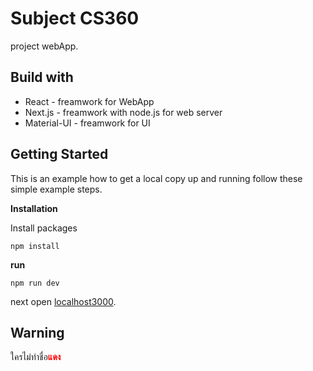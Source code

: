 # Subject CS360
project webApp.

## Build with 
* React - freamwork for WebApp
* Next.js - freamwork with node.js for web server
* Material-UI - freamwork for UI
## Getting Started

This is an example how to get a local copy up and running follow these simple example steps.

**Installation**

Install packages

    npm install

**run**

    npm run dev

next open [localhost3000](http://localhost:3000).

## Warning 
ใครไม่ทำชื่อ<span style="color:red">**<strong>แดง</strong>** </span>

